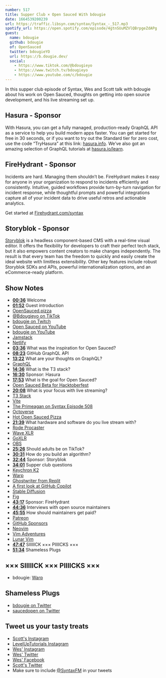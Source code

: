 ```yaml
---
number: 517
title: Supper Club × Open Sauced With bdougie
date: 1664539200239
url: https://traffic.libsyn.com/syntax/Syntax_-_517.mp3
spotify_url: https://open.spotify.com/episode/4gtnSUuMZVlQBrpgeZdAPg
guest:
  name: bdougie
  github: bdougie
  of: OpenSauced
  twitter: bdougieYO
  url: https://b.dougie.dev/
  social:
    - https://www.tiktok.com/@bdougieyo
    - https://www.twitch.tv/bdougieyo
    - https://www.youtube.com/c/bdougie
---
```


In this supper club episode of Syntax, Wes and Scott talk with bdougie about his work on Open Sauced, thoughts on getting into open source development, and his live streaming set up.

## Hasura - Sponsor

With Hasura, you can get a fully managed, production-ready GraphQL API as a service to help you build modern apps faster. You can get started for free in 30 seconds, or if you want to try out the Standard tier for zero cost, use the code “TryHasura” at this link: [hasura.info](https://hasura.info/freetrial). We’ve also got an amazing selection of GraphQL tutorials at [hasura.io/learn](https://hasura.io/learn).

## FireHydrant - Sponsor

Incidents are hard. Managing them shouldn’t be. FireHydrant makes it easy for anyone in your organization to respond to incidents efficiently and consistently. Intuitive, guided workflows provide turn-by-turn navigation for incident response, while thoughtful prompts and powerful integrations capture all of your incident data to drive useful retros and actionable analytics.

Get started at [Firehydrant.com/syntax](https://Firehydrant.com/syntax)

## Storyblok - Sponsor

[Storyblok](https://www.storyblok.com/?utm_source=syntaxfm&utm_medium=sponsor&utm_campaign=AWA_SPON_SFM_TRA&utm_content=syntaxfm-podcast) is a headless component-based CMS with a real-time visual editor. It offers the flexibility for developers to craft their perfect tech stack, but it also empowers content creators to make changes independently. The result is that every team has the freedom to quickly and easily create the ideal website with limitless extensibility. Other key features include robust Storyblok SDKs and APIs, powerful internationalization options, and an eCommerce-ready platform.

## Show Notes

- **[00:36](#t=00:36)** Welcome
- **[01:52](#t=01:52)** Guest introduction
- [OpenSauced.pizza](https://opensauced.pizza/)
- [@Bdougieyo on TikTok](https://www.tiktok.com/@bdougieyo)
- [bdougie on Twitch](https://www.twitch.tv/bdougieyo)
- [Open Sauced on YouTube](https://www.youtube.com/c/OpenSauced)
- [bdougie on YouTube](https://www.youtube.com/c/bdougie)
- [Jamstack](https://jamstack.org)
- [Netlify](https://www.netlify.com)
- **[03:36](#t=03:36)** What was the inspiration for Open Sauced?
- **[08:23](#t=08:23)** GitHub GraphQL API
- **[13:22](#t=13:22)** What are your thoughts on GraphQL?
- [GraphQL](https://www.graphql.com)
- **[14:36](#t=14:36)** What is the T3 stack?
- **[16:30](#t=16:30)** Sponsor: Hasura
- **[17:53](#t=17:53)** What is the goal for Open Sauced?
- [Open Sauced Beta for Hacktoberfest](https://beta.insights.opensauced.pizza)
- **[20:08](#t=20:08)** What is your focus with live streaming?
- [T3 Stack](https://github.com/topics/t3-stack)
- [Vite](https://vitejs.dev)
- [The Primeagan on Syntax Episode 508](https://syntax.fm/show/508/supper-club-the-primeagan-vim-streaming-rust-all-around-interesting-guy)
- [Octoverse](https://octoverse.github.com)
- [Hot Open Sauced Pizza](https://hot.opensauced.pizza)
- **[21:39](#t=21:39)** What hardware and software do you live stream with?
- [Rode Procaster](https://rode.com/en/microphones/broadcast/procaster)
- [Wave XLR](https://www.elgato.com/en/wave-xlr)
- [GoXLR](https://www.tc-helicon.com/series.html?category=R-TCHELICON-GOXLRSERIES)
- [OBS](https://obsproject.com)
- **[25:26](#t=25:26)** Should adults be on TikTok?
- **[30:31](#t=30:31)** How do you build an algorithm?
- **[32:44](#t=32:44)** Sponsor: Storyblok
- **[34:01](#t=34:01)** Supper club questions
- [Keychron K2](https://www.keychron.com/products/keychron-k2-wireless-mechanical-keyboard)
- [Warp](https://www.warp.dev)
- [Ghostwriter from Replit](https://docs.replit.com/programming-ide/GhostWriter-FAQ#what-is-ghostwriter)
- [A first look at GitHub Copilot](https://www.youtube.com/watch?v=XASH3z3TORo)
- [Stable Diffusion](https://stablediffusionweb.com)
- [Fig](https://fig.io)
- **[43:17](#t=43:17)** Sponsor: FireHydrant
- **[44:36](#t=44:36)** Interviews with open source maintainers
- **[45:55](#t=45:55)** How should maintainers get paid?
- [Patreon](http://patreon.com)
- [GitHub Sponsors](https://github.com/sponsors)
- [Neovim](https://neovim.io)
- [Vim Adventures](https://vim-adventures.com)
- [Lunar Vim](https://www.lunarvim.org)
- **[47:47](#t=47:47)** SIIIIICK ××× PIIIICKS ×××
- **[51:34](#t=51:34)** Shameless Plugs

## ××× SIIIIICK ××× PIIIICKS ×××

- bdougie: [Warp](https://www.warp.dev)

## Shameless Plugs

- [bdougie on Twitter](https://twitter.com/bdougieYO)
- [saucedopen on Twitter](https://twitter.com/saucedopen)

## Tweet us your tasty treats

- [Scott's Instagram](https://www.instagram.com/stolinski/)
- [LevelUpTutorials Instagram](https://www.instagram.com/LevelUpTutorials/)
- [Wes' Instagram](https://www.instagram.com/wesbos/)
- [Wes' Twitter](https://twitter.com/wesbos)
- [Wes' Facebook](https://www.facebook.com/wesbos.developer)
- [Scott's Twitter](https://twitter.com/stolinski)
- Make sure to include [@SyntaxFM](https://twitter.com/SyntaxFM) in your tweets
